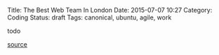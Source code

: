 Title: The Best Web Team In London
Date: 2015-07-07 10:27
Category: Coding
Status: draft
Tags: canonical, ubuntu, agile, work


todo

[source](http://boingboing.net/2013/08/19/adam-savages-ten-rules-for-s.html)
